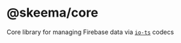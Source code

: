 # @skeema/core

Core library for managing Firebase data via [`io-ts`](https://github.com/gcanti/io-ts) codecs
